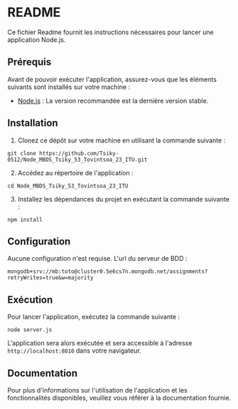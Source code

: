 # README

Ce fichier Readme fournit les instructions nécessaires pour lancer une application Node.js.

## Prérequis

Avant de pouvoir exécuter l'application, assurez-vous que les éléments suivants sont installés sur votre machine :

- [Node.js](https://nodejs.org) : La version recommandée est la dernière version stable.

## Installation

1. Clonez ce dépôt sur votre machine en utilisant la commande suivante :

```
git clone https://github.com/Tsiky-0512/Node_MBDS_Tsiky_53_Tovintsoa_23_ITU.git
```

2. Accédez au répertoire de l'application :

```
cd Node_MBDS_Tsiky_53_Tovintsoa_23_ITU
```

3. Installez les dépendances du projet en exécutant la commande suivante :

```
npm install
```


## Configuration

Aucune configuration n'est requise. L'url du serveur de BDD : 

```
mongodb+srv://mb:toto@cluster0.5e6cs7n.mongodb.net/assignments?retryWrites=true&w=majority
```

## Exécution

Pour lancer l'application, exécutez la commande suivante :

```
node server.js
```

L'application sera alors exécutée et sera accessible à l'adresse `http://localhost:8010` dans votre navigateur.

## Documentation

Pour plus d'informations sur l'utilisation de l'application et les fonctionnalités disponibles, veuillez vous référer à la documentation fournie.
